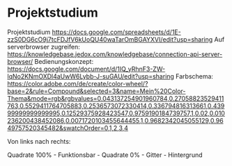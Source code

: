# Projektstudium
Projektstudium
https://docs.google.com/spreadsheets/d/1E-zzS0DG6cO9j7tcFDJfV6kUoQU40waTarOmBGAYXVI/edit?usp=sharing
Auf serverbrowser zugreifen:
https://knowledgebase.jedox.com/knowledgebase/connection-api-server-browser/
Bedienungskonzept:
https://docs.google.com/document/d/1IQ_yRhnF3-ZW-lqNo2KNmOXDl4aUwW6Lybb-J-suGAU/edit?usp=sharing
Farbschema:
https://color.adobe.com/de/create/color-wheel/?base=2&rule=Compound&selected=3&name=Mein%20Color-Thema&mode=rgb&rgbvalues=0.043137254901960784,0.27058823529411763,0.5529411764705883,0.2536573072330414,0.336794816313661,0.43999999999999995,0.12529375928423547,0.9759190184739757,1,0.02,0.010236200438452086,0.0071720103455644455,1,0.9682342045055129,0.9649757520345482&swatchOrder=0,1,2,3,4

Von links nach rechts:

Quadrate 100% - Funktionsbar - Quadrate 0% - Gitter - Hintergrund
